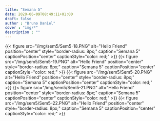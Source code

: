 ```yaml
---
title: "Semana 5"
date: 2020-06-09T08:49:11+01:00
draft: false
author : "Bruno Daniel"
cover : "img/*"
description : ""
---
```

{{< figure src="/img/sem5/Sem5-18.PNG" alt="Hello Friend" position="center" style="border-radius: 8px;" caption="Semana 5" captionPosition="center" captionStyle="color: red;" >}}
{{< figure src="/img/sem5/Sem5-19.PNG" alt="Hello Friend" position="center" style="border-radius: 8px;" caption="Semana 5" captionPosition="center" captionStyle="color: red;" >}}
{{< figure src="/img/sem5/Sem5-20.PNG" alt="Hello Friend" position="center" style="border-radius: 8px;" caption="Semana 5" captionPosition="center" captionStyle="color: red;" >}}
{{< figure src="/img/sem5/Sem5-21.PNG" alt="Hello Friend" position="center" style="border-radius: 8px;" caption="Semana 5" captionPosition="center" captionStyle="color: red;" >}}
{{< figure src="/img/sem5/Sem5-22.PNG" alt="Hello Friend" position="center" style="border-radius: 8px;" caption="Semana 5" captionPosition="center" captionStyle="color: red;" >}}
